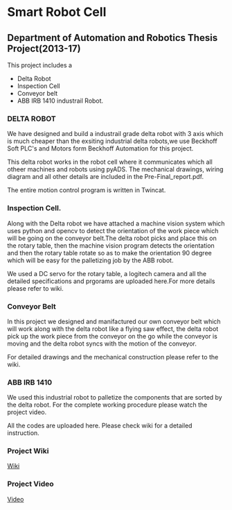 # Smart Robot Cell
## Department of Automation and Robotics Thesis Project(2013-17)

This project includes a 
* Delta Robot
* Inspection Cell
* Conveyor belt
* ABB IRB 1410 industrail Robot.


### DELTA ROBOT

We have designed and build a industrail grade delta robot with 3 axis which is much cheaper than the exsiting industrial delta robots,we use Beckhoff Soft PLC's and Motors form Beckhoff Automation for this project.

This delta robot works in the robot cell where it communicates which all otheer machines and robots using pyADS.
The mechanical drawings, wiring diagram and all other details are included in the Pre-Final_report.pdf.

The entire motion control program is written in Twincat.

### Inspection Cell.

Along with the Delta robot we have attached a machine vision system which uses python and opencv to detect the orientation of the work piece which will be going on the conveyor belt.The delta robot picks and place this on the rotary table, then the machine vision program detects the orientation and then the rotary table rotate so as to make the orientation 90 degree which will be easy for the palletizing job by the ABB robot.

We used a DC servo for the rotary table, a logitech camera and all the detailed specifications and prgorams are uploaded here.For more details please refer to wiki.

### Conveyor Belt

In this project we designed and manifactured our own conveyor belt which will work along with the delta robot like a flying saw effect, the delta robot pick up the work piece from the conveyor on the go while the conveyor is moving and the delta robot syncs with the motion of the conveyor.

For detailed drawings and the mechanical construction please refer to the wiki.

### ABB IRB 1410

We used this industrial robot to palletize the components that are sorted by the delta robot. For the complete working procedure please watch the project video.


All the codes are uploaded here. Please check wiki for a detailed instruction.

### Project Wiki
[Wiki](https://github.com/adiltirur/smart_robot_cell/wiki)
### Project Video
[Video](https://youtu.be/_dZmwegqQ2Y)
